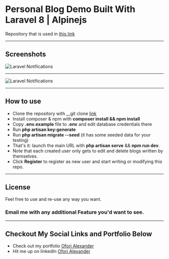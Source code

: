 # Personal Blog Demo Built With Laravel 8 | Alpinejs

Repository that is used in [this link](https://github.com/OforiAlexander/Personal-Blog-As-A-Beginner.git)

- - - - -

## Screenshots 

![Laravel Notifications]()

- - - - -

![Laravel Notifications](![create_blog](https://github.com/OforiAlexander/Personal-Blog-As-A-Beginner/assets/110553162/9d67e1b0-145d-4391-8690-0c6c9b5aa14f)
)

- - - - -

## How to use

- Clone the repository with __git clone [link](https://github.com/OforiAlexander/Personal-Blog-As-A-Beginner.git__)
- Install composer & npm with __composer install && npm install__
- Copy __.env.example__ file to __.env__ and edit database credentials there
- Run __php artisan key:generate__
- Run __php artisan migrate --seed__ (it has some seeded data for your testing)
- That's it: launch the main URL with __php artisan serve__ && __npm run dev__. 
- Note that each created user only gets to edit and delete blogs written by themselves.
- Click __Register__ to register as new user and start writing or modifying this repo.


- - - - -

## License

Feel free to use and re-use any way you want.

### Email me with any additional Feature you'd want to see.
- - - - -

## Checkout My Social Links and Portfolio Below

- Check out my portfolio [Ofori Alexander](https://ofori-alexander.vercel.app/)
- Hit me up on linkedIn [Ofori Alexander](https://www.linkedin.com/in/alexander-ofori01)

